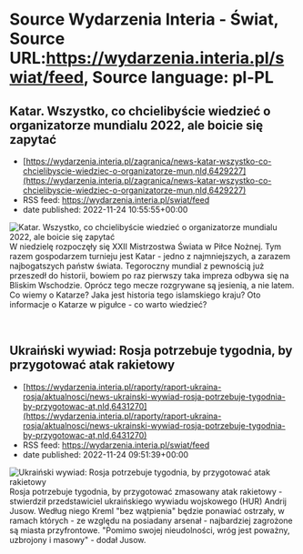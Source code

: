 # Source Wydarzenia Interia - Świat, Source URL:https://wydarzenia.interia.pl/swiat/feed, Source language: pl-PL

## Katar. Wszystko, co chcielibyście wiedzieć o organizatorze mundialu 2022, ale boicie się zapytać
 - [https://wydarzenia.interia.pl/zagranica/news-katar-wszystko-co-chcielibyscie-wiedziec-o-organizatorze-mun,nId,6429227](https://wydarzenia.interia.pl/zagranica/news-katar-wszystko-co-chcielibyscie-wiedziec-o-organizatorze-mun,nId,6429227)
 - RSS feed: https://wydarzenia.interia.pl/swiat/feed
 - date published: 2022-11-24 10:55:55+00:00

<p><a href="https://wydarzenia.interia.pl/zagranica/news-katar-wszystko-co-chcielibyscie-wiedziec-o-organizatorze-mun,nId,6429227"><img align="left" alt="Katar. Wszystko, co chcielibyście wiedzieć o organizatorze mundialu 2022, ale boicie się zapytać" src="https://i.iplsc.com/katar-wszystko-co-chcielibyscie-wiedziec-o-organizatorze-mun/000GCCSDSP961M1D-C321.jpg" /></a>W niedzielę rozpoczęły się XXII Mistrzostwa Świata w Piłce Nożnej. Tym razem gospodarzem turnieju jest Katar - jedno z najmniejszych, a zarazem najbogatszych państw świata. Tegoroczny mundial z pewnością już przeszedł do historii, bowiem po raz pierwszy taka impreza odbywa się na Bliskim Wschodzie. Oprócz tego mecze rozgrywane są jesienią, a nie latem. Co wiemy o Katarze? Jaka jest historia tego islamskiego kraju? Oto informacje o Katarze w pigułce - co warto wiedzieć?</p><br clear="all" />

## Ukraiński wywiad: Rosja potrzebuje tygodnia, by przygotować atak rakietowy
 - [https://wydarzenia.interia.pl/raporty/raport-ukraina-rosja/aktualnosci/news-ukrainski-wywiad-rosja-potrzebuje-tygodnia-by-przygotowac-at,nId,6431270](https://wydarzenia.interia.pl/raporty/raport-ukraina-rosja/aktualnosci/news-ukrainski-wywiad-rosja-potrzebuje-tygodnia-by-przygotowac-at,nId,6431270)
 - RSS feed: https://wydarzenia.interia.pl/swiat/feed
 - date published: 2022-11-24 09:51:39+00:00

<p><a href="https://wydarzenia.interia.pl/raporty/raport-ukraina-rosja/aktualnosci/news-ukrainski-wywiad-rosja-potrzebuje-tygodnia-by-przygotowac-at,nId,6431270"><img align="left" alt="Ukraiński wywiad: Rosja potrzebuje tygodnia, by przygotować atak rakietowy" src="https://i.iplsc.com/ukrainski-wywiad-rosja-potrzebuje-tygodnia-by-przygotowac-at/000GDZBHMVHURA76-C321.jpg" /></a>Rosja potrzebuje tygodnia, by przygotować zmasowany atak rakietowy - stwierdził przedstawiciel ukraińskiego wywiadu wojskowego (HUR) Andrij Jusow. Według niego Kreml &quot;bez wątpienia&quot; będzie ponawiać ostrzały, w ramach których - ze względu na posiadany arsenał - najbardziej zagrożone są miasta przyfrontowe. &quot;Pomimo swojej nieudolności, wróg jest poważny, uzbrojony i masowy&quot; - dodał Jusow.</p><br clear="all" />
